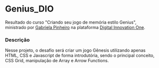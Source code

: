 # Genius_DIO
Resultado do curso "Criando seu jogo de memória estilo Genius", ministrado por [Gabriela Pinheiro](https://github.com/SpruceGabriela "Gabriela Pinheiro") na plataforma [Digital Innovation One](https://digitalinnovation.one/ "Digital Innovation One").

### Descrição
Nesse projeto, o desafio será criar um jogo Gênesis utilizando apenas HTML, CSS e Javascript de forma introdutória, sendo o principal conceito, CSS Grid, manipulação de Array e Arrow Functions.
